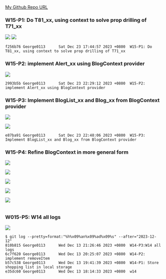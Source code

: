 [My Github Repo URL](https://github.com/George0113/1121-wp1-demo-211410542.git)

### W15-P1: Do T81_xx, using context to solve prop drilling of T71_xx

![](w15-p1-1.png)
![](w15-p1-2.png)

```
f256b76 George0113      Sat Dec 23 17:44:57 2023 +0800  W15-P1: Do T81_xx, using context to solve prop drilling of T71_xx
```

### W15-P2: implement Alert_xx using BlogContext provider

![](w15-p2.png)

```
2993b5b George0113      Sat Dec 23 22:29:12 2023 +0800  W15-P2: implement Alert_xx using BlogContext provider
```

### W15-P3: Implement BlogList_xx and Blog_xx from BlogContext provider

![](w15-p3-1.png)

![](w15-p3-2.png)

```
e87ba91 George0113      Sat Dec 23 22:48:06 2023 +0800  W15-P3: Implement BlogList_xx and Blog_xx from BlogContext provider
```

### W15-P4: Refine BlogContext in more general form

![](w15-p4-1.png)

![](w15-p4-2.png)

![](w15-p4-3.png)

![](w15-p4-4.png)

![](w15-p4-5.png)

```

```

### W015-P5: W14 all logs

![](w15-p5.png)

```
$ git log --pretty=format:"%h%x09%an%x09%ad%x09%s" --after="2023-12-12"
810b815 George0113      Wed Dec 13 21:26:46 2023 +0800  W14-P3:W14 all logs
6c7f620 George0113      Wed Dec 13 20:25:07 2023 +0800  W14-P2: implement removeItem
b57c538 George0113      Wed Dec 13 19:41:39 2023 +0800  W14-P1: Store shopping list in local storage
e35dc60 George0113      Wed Dec 13 18:14:33 2023 +0800  w14
```
